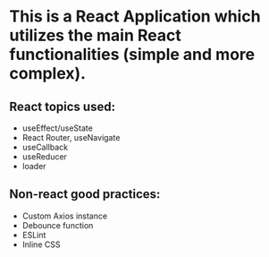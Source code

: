 # This is a React Application which utilizes the main React functionalities (simple and more complex).

## React topics used:

- useEffect/useState
- React Router, useNavigate
- useCallback
- useReducer
- loader

## Non-react good practices:

- Custom Axios instance
- Debounce function
- ESLint
- Inline CSS
